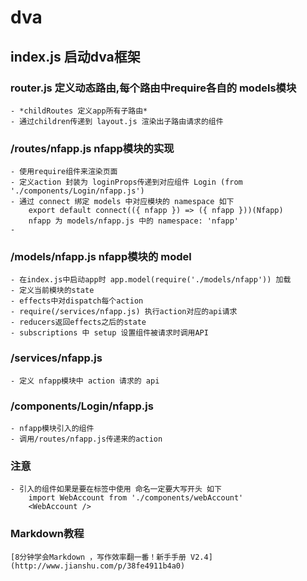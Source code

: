 # dva

## index.js 启动dva框架

### router.js 定义动态路由,每个路由中require各自的 models模块
	- *childRoutes 定义app所有子路由*
	- 通过children传递到 layout.js 渲染出子路由请求的组件

### /routes/nfapp.js nfapp模块的实现  
	- 使用require组件来渲染页面
	- 定义action 封装为 loginProps传递到对应组件 Login (from './components/Login/nfapp.js')
	- 通过 connect 绑定 models 中对应模块的 namespace 如下
		export default connect(({ nfapp }) => ({ nfapp }))(Nfapp)
		nfapp 为 models/nfapp.js 中的 namespace: 'nfapp'
	-

### /models/nfapp.js nfapp模块的 model
	- 在index.js中启动app时 app.model(require('./models/nfapp')) 加载
	- 定义当前模块的state
	- effects中对dispatch每个action
	- require(/services/nfapp.js) 执行action对应的api请求
	- reducers返回effects之后的state
	- subscriptions 中 setup 设置组件被请求时调用API

### /services/nfapp.js
	- 定义 nfapp模块中 action 请求的 api

### /components/Login/nfapp.js
	- nfapp模块引入的组件
	- 调用/routes/nfapp.js传递来的action

### 注意
	- 引入的组件如果是要在标签中使用 命名一定要大写开头 如下
		import WebAccount from './components/webAccount'
		<WebAccount />

### Markdown教程
	[8分钟学会Markdown ，写作效率翻一番！新手手册 V2.4](http://www.jianshu.com/p/38fe4911b4a0)